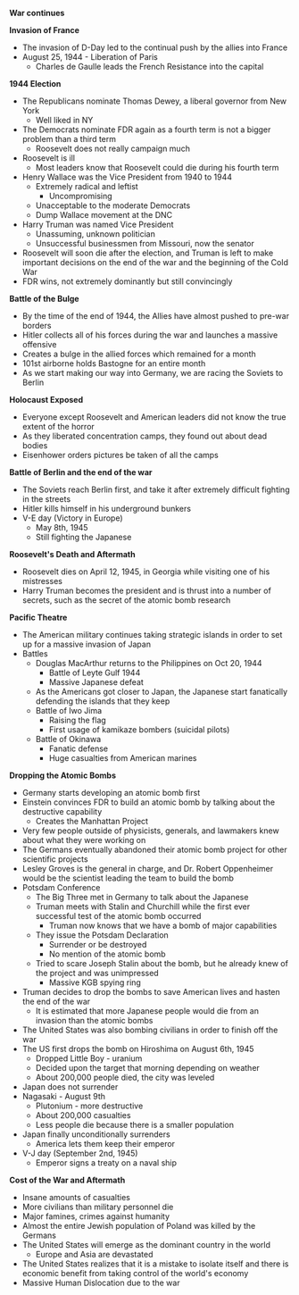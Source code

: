 **War continues**

**Invasion of France**
- The invasion of D-Day led to the continual push by the allies into France
- August 25, 1944 - Liberation of Paris
	- Charles de Gaulle leads the French Resistance into the capital

**1944 Election**
- The Republicans nominate Thomas Dewey, a liberal governor from New York 
	- Well liked in NY
- The Democrats nominate FDR again as a fourth term is not a bigger problem than a third term
	- Roosevelt does not really campaign much
- Roosevelt is ill
	- Most leaders know that Roosevelt could die during his fourth term
- Henry Wallace was the Vice President from 1940 to 1944
	- Extremely radical and leftist
		- Uncompromising
	- Unacceptable to the moderate Democrats
	- Dump Wallace movement at the DNC
- Harry Truman was named Vice President
	- Unassuming, unknown politician 
	- Unsuccessful businessmen from Missouri, now the senator
- Roosevelt will soon die after the election, and Truman is left to make important decisions on the end of the war and the beginning of the Cold War
- FDR wins, not extremely dominantly but still convincingly 

**Battle of the Bulge**
- By the time of the end of 1944, the Allies have almost pushed to pre-war borders
- Hitler collects all of his forces during the war and launches a massive offensive 
- Creates a bulge in the allied forces which remained for a month
- 101st airborne holds Bastogne for an entire month
- As we start making our way into Germany, we are racing the Soviets to Berlin

**Holocaust Exposed**
- Everyone except Roosevelt and American leaders did not know the true extent of the horror 
- As they liberated concentration camps, they found out about dead bodies
- Eisenhower orders pictures be taken of all the camps

**Battle of Berlin and the end of the war**
- The Soviets reach Berlin first, and take it after extremely difficult fighting in the streets
- Hitler kills himself in his underground bunkers
- V-E day (Victory in Europe)
	- May 8th, 1945
	- Still fighting the Japanese

**Roosevelt's Death and Aftermath**
- Roosevelt dies on April 12, 1945, in Georgia while visiting one of his mistresses
- Harry Truman becomes the president and is thrust into a number of secrets, such as the secret of the atomic bomb research

**Pacific Theatre**
- The American military continues taking strategic islands in order to set up for a massive invasion of Japan
- Battles
	- Douglas MacArthur returns to the Philippines on Oct 20, 1944 
		- Battle of Leyte Gulf 1944
		- Massive Japanese defeat
	- As the Americans got closer to Japan, the Japanese start fanatically defending the islands that they keep
	- Battle of Iwo Jima
		- Raising the flag
		- First usage of kamikaze bombers (suicidal pilots)
	- Battle of Okinawa
		- Fanatic defense
		- Huge casualties from American marines

**Dropping the Atomic Bombs**
- Germany starts developing an atomic bomb first
- Einstein convinces FDR to build an atomic bomb by talking about the destructive capability 
	- Creates the Manhattan Project
- Very few people outside of physicists, generals, and lawmakers knew about what they were working on
- The Germans eventually abandoned their atomic bomb project for other scientific projects
- Lesley Groves is the general in charge, and Dr. Robert Oppenheimer would be the scientist leading the team to build the bomb
- Potsdam Conference
	- The Big Three met in Germany to talk about the Japanese
	- Truman meets with Stalin and Churchill while the first ever successful test of the atomic bomb occurred
		- Truman now knows that we have a bomb of major capabilities
	- They issue the Potsdam Declaration
		- Surrender or be destroyed
		- No mention of the atomic bomb
	- Tried to scare Joseph Stalin about the bomb, but he already knew of the project and was unimpressed
		- Massive KGB spying ring
- Truman decides to drop the bombs to save American lives and hasten the end of the war
	- It is estimated that more Japanese people would die from an invasion than the atomic bombs
- The United States was also bombing civilians in order to finish off the war
- The US first drops the bomb on Hiroshima on August 6th, 1945
	- Dropped Little Boy - uranium
	- Decided upon the target that morning depending on weather
	- About 200,000 people died, the city was leveled
- Japan does not surrender
- Nagasaki - August 9th
	- Plutonium - more destructive
	- About 200,000 casualties
	- Less people die because there is a smaller population
- Japan finally unconditionally surrenders 
	- America lets them keep their emperor
- V-J day (September 2nd, 1945)
	- Emperor signs a treaty on a naval ship

**Cost of the War and Aftermath**
- Insane amounts of casualties
- More civilians than military personnel die
- Major famines, crimes against humanity
- Almost the entire Jewish population of Poland was killed by the Germans
- The United States will emerge as the dominant country in the world 
	- Europe and Asia are devastated
- The United States realizes that it is a mistake to isolate itself and there is economic benefit from taking control of the world's economy
- Massive Human Dislocation due to the war